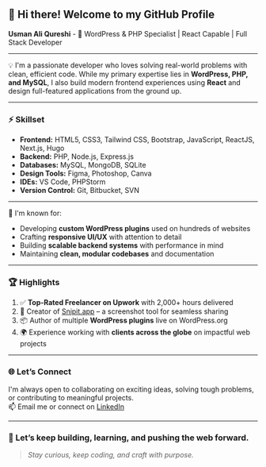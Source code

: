 ## 👋 Hi there! Welcome to my GitHub Profile

**Usman Ali Qureshi**  - 🎯 WordPress & PHP Specialist | React Capable | Full Stack Developer

---

💡 I'm a passionate developer who loves solving real-world problems with clean, efficient code. While my primary expertise lies in **WordPress, PHP, and MySQL**, I also build modern frontend experiences using **React** and design full-featured applications from the ground up.

---

### ⚡️ Skillset

- **Frontend:** HTML5, CSS3, Tailwind CSS, Bootstrap, JavaScript, ReactJS, Next.js, Hugo  
- **Backend:** PHP, Node.js, Express.js  
- **Databases:** MySQL, MongoDB, SQLite  
- **Design Tools:** Figma, Photoshop, Canva  
- **IDEs:** VS Code, PHPStorm  
- **Version Control:** Git, Bitbucket, SVN  

---

💪 I'm known for:

- Developing **custom WordPress plugins** used on hundreds of websites  
- Crafting **responsive UI/UX** with attention to detail  
- Building **scalable backend systems** with performance in mind  
- Maintaining **clean, modular codebases** and documentation  

---

### 🏆 Highlights

1. ✅ **Top-Rated Freelancer on Upwork** with 2,000+ hours delivered  
2. 🚀 Creator of [Snipit.app](https://snipit.app) – a screenshot tool for seamless sharing  
3. 📦 Author of multiple **WordPress plugins** live on WordPress.org  
4. 🌍 Experience working with **clients across the globe** on impactful web projects  

---

### 🌐 Let’s Connect

I'm always open to collaborating on exciting ideas, solving tough problems, or contributing to meaningful projects.  
📫 Email me or connect on [LinkedIn](https://www.linkedin.com/in/usman-ali-qureshi-3664717a/)

---

### 🚀 Let’s keep building, learning, and pushing the web forward.

> *Stay curious, keep coding, and craft with purpose.*

